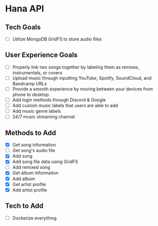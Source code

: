 # Hana API

## Tech Goals
 - [ ] Utilize MongoDB GridFS to store audio files

## User Experience Goals
 - [ ] Properly link two songs together by labeling them as remixes, instrumentals, or covers
 - [ ] Upload music through inputting YouTube, Spotify, SoundCloud, and Bandcamp URLs
 - [ ] Provide a smooth experience by moving between your devices from phone to desktop.
 - [ ] Add login methods through Discord & Google
 - [ ] Add custom music labels that users are able to add
 - [ ] Add music genre labels
 - [ ] 24/7 music streaming channel

## Methods to Add
 - [x] Get song information
 - [ ] Get song's audio file
 - [x] Add song
 - [x] Add song file data using GridFS
 - [ ] Add remixed song
 - [x] Get album information
 - [x] Add album
 - [x] Get artist profile
 - [x] Add artist profile

## Tech to Add
 - [ ] Dockerize everything
